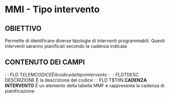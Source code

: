 # MMI - Tipo intervento
## OBIETTIVO
Permette di identificare diverse tipologie di interventi programmabili. Questi interventi saranno pianificati secondo la cadenza indicata
## CONTENUTO DEI CAMPI
 :  : FLD T$ELEM CODICE
È il codice del tipo intervento
 :  : FLD T$DESC DESCRIZIONE
È la descrizione del codice
 :  : FLD T$TIIN __CADENZA INTERVENTO__
È un elemento della tabella MMF e rappresenta la cadenza di pianificazione
